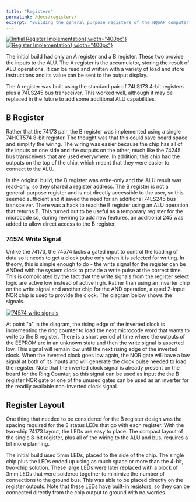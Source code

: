 ```yaml
---
title: "Registers"
permalink: /docs/registers/
excerpt: "Building the general purpose registers of the NQSAP computer"
---
```


[![Initial Register Implementation](../../assets/images/registers-1.jpg "early register build"){:width="400px"}](../../assets/images/registers-1.jpg) [![Register Implementation](../../assets/images/registers-2.jpg "A and B registers"){:width="400px"}](../../assets/images/registers-2.jpg)

The initial build had only an A register and a B register.  These two provide the inputs
to the ALU. The A register is the accumulator, storing the result of ALU operations.  It
can be read and written with a variety of load and store instructions and its value can be
sent to the output display.

The A register was built using the standard pair of 74LS173 4-bit registers plus a 74LS245
bus transceiver.  This worked well, although it may be replaced in the future to add some
additional ALU capabilities.

## B Register

Rather that the 74173 pair, the B register was implemented using a single 74HCT574 8-bit
register. The thought was that this could save board space and simplify the wiring.  The
wiring was easier because the chip has all of the inputs on one side and the outputs on
the other, much like the 74245 bus transceivers that are used everywhere.  In addition,
this chip had the outputs on the top of the chip, which meant that they were easier to
connect to the ALU.

In the original build, the B register was write-only and the ALU result was read-only, so
they shared a register address.  The B register is not a general-purpose register and is
not directly accessible to the user, so this seemed sufficient and it saved the need for
an additional 74LS245 bus transceiver.  There was a hack to read the B register using an
ALU operation that returns B.  This turned out to be useful as a temporary register for
the microcode so, during rewiring to add new features, an additional 245 was added to
allow direct access to the B register.

### 74574 Write Signal

Unlike the 74173, the 74574 lacks a gated input to control the loading of data so it needs
to get a clock pulse only when it is selected for writing.  In theory, this is simple
enough to do - the write signal for the register can be ANDed with the system clock to
provide a write pulse at the correct time.  This is complicated by the fact that the write
signals from the register select logic are active low instead of active high.  Rather than
using an inverter chip on the write signal and another chip for the AND operation, a quad
2-input NOR chip is used to provide the clock.  The diagram below shows the signals.

[![74574 write signals](../../assets/images/74575-write.png "74574 register write signals")](../../assets/images/74575-write.png)

At point "a" in the diagram, the rising edge of the inverted clock is incrementing the
ring counter to load the next microcode word that wants to write to the B register.  There
is a short period of time where the outputs of the EEPROM are in an unknown state and then
the write signal is asserted low. This signal will remain low until the next rising edge
of the inverted clock.  When the inverted clock goes low again, the NOR gate will have a
low signal at both of its inputs and will generate the clock pulse needed to load the
register.  Note that the inverted clock signal is already present on the board for the
Ring Counter, so this signal can be used as input the the B register NOR gate or one of
the unused gates can be used as an inverter for the readily available non-inverted clock
signal.



## Register Layout

One thing that needed to be considered for the B register design was the spacing required
for the 8 status LEDs that go with each register.  With the two-chip 74173 layout, the
LEDs are easy to place. The compact layout of the single 8-bit register, plus all of the
wiring to the ALU and bus, requires a bit more planning.

The initial build used 5mm LEDs, placed to the side of the chip.  The single chip plus the
LEDs ended up using as much space or more than the 4-bit, two-chip solution.  These large
LEDs were later replaced with a block of 3mm LEDs that were soldered together to minimize
the number of connections to the ground bus.  This was able to be placed directly on the
register outputs.  Note that these LEDs have
[built-in resistors](../getting-started/#5v-leds), so they can be connected directly from
the chip output to ground with no worries.
